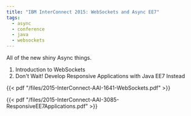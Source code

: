 ```yaml
---
title: "IBM InterConnect 2015: WebSockets and Async EE7"
tags:
  - async
  - conference
  - java
  - websockets
---
```


All of the new shiny Async things.

1. Introduction to WebSockets
2. Don't Wait! Develop Responsive Applications with Java EE7 Instead

<!--more-->

{{< pdf "/files/2015-InterConnect-AAI-1641-WebSockets.pdf" >}}

{{< pdf "/files/2015-InterConnect-AAI-3085-ResponsiveEE7Applications.pdf" >}}